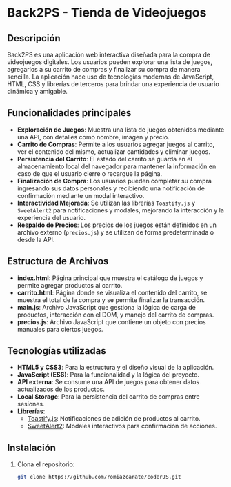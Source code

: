 # Back2PS - Tienda de Videojuegos 

## Descripción
Back2PS es una aplicación web interactiva diseñada para la compra de videojuegos digitales. Los usuarios pueden explorar una lista de juegos, agregarlos a su carrito de compras y finalizar su compra de manera sencilla. La aplicación hace uso de tecnologías modernas de JavaScript, HTML, CSS y librerías de terceros para brindar una experiencia de usuario dinámica y amigable.

## Funcionalidades principales
- **Exploración de Juegos**: Muestra una lista de juegos obtenidos mediante una API, con detalles como nombre, imagen y precio.
- **Carrito de Compras**: Permite a los usuarios agregar juegos al carrito, ver el contenido del mismo, actualizar cantidades y eliminar juegos.
- **Persistencia del Carrito**: El estado del carrito se guarda en el almacenamiento local del navegador para mantener la información en caso de que el usuario cierre o recargue la página.
- **Finalización de Compra**: Los usuarios pueden completar su compra ingresando sus datos personales y recibiendo una notificación de confirmación mediante un modal interactivo.
- **Interactividad Mejorada**: Se utilizan las librerías `Toastify.js` y `SweetAlert2` para notificaciones y modales, mejorando la interacción y la experiencia del usuario.
- **Respaldo de Precios**: Los precios de los juegos están definidos en un archivo externo (`precios.js`) y se utilizan de forma predeterminada o desde la API.

## Estructura de Archivos
- **index.html**: Página principal que muestra el catálogo de juegos y permite agregar productos al carrito.
- **carrito.html**: Página donde se visualiza el contenido del carrito, se muestra el total de la compra y se permite finalizar la transacción.
- **main.js**: Archivo JavaScript que gestiona la lógica de carga de productos, interacción con el DOM, y manejo del carrito de compras.
- **precios.js**: Archivo JavaScript que contiene un objeto con precios manuales para ciertos juegos.

## Tecnologías utilizadas
- **HTML5 y CSS3**: Para la estructura y el diseño visual de la aplicación.
- **JavaScript (ES6)**: Para la funcionalidad y la lógica del proyecto.
- **API externa**: Se consume una API de juegos para obtener datos actualizados de los productos.
- **Local Storage**: Para la persistencia del carrito de compras entre sesiones.
- **Librerías**:
  - [Toastify.js](https://github.com/apvarun/toastify-js): Notificaciones de adición de productos al carrito.
  - [SweetAlert2](https://sweetalert2.github.io/): Modales interactivos para confirmación de acciones.

## Instalación
1. Clona el repositorio:
   ```bash
   git clone https://github.com/romiazcarate/coderJS.git
